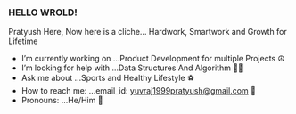 ### HELLO WROLD!

Pratyush Here, Now here is a cliche... Hardwork, Smartwork and Growth for Lifetime

- I’m currently working on ...Product Development for multiple Projects ☮️
- I’m looking for help with ...Data Structures And Algorithm 👨‍🏫
- Ask me about ...Sports and Healthy Lifestyle ⚽
- How to reach me: ...email_id: yuvraj1999pratyush@gmail.com 📧
- Pronouns: ...He/Him 🧔

